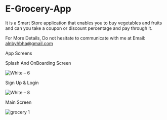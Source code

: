 # E-Grocery-App

It is a Smart Store application that enables you to buy vegetables and fruits and can you take a coupon or discount percentage and pay through it.

For More Details, Do not hesitate to communicate with me at Email: alnbyhbha@gmail.com

App Screens 

Splash And OnBoarding Screen 

![White – 6](https://user-images.githubusercontent.com/42490211/232810021-aba62ada-ecb5-4fe0-b2fc-f2dc7e94dbad.jpg)

Sign Up & Login

![White – 8](https://user-images.githubusercontent.com/42490211/232820556-9da034fc-513e-4d25-b985-d40e40f1fa6e.jpg)

Main Screen 

![grocery 1](https://user-images.githubusercontent.com/42490211/232802538-cb953704-61e8-4d0a-ad49-7890cfeebb1d.jpg)
